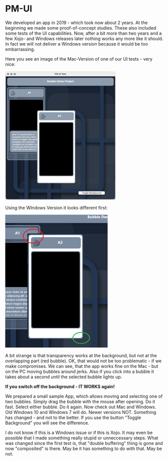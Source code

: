 # PM-UI



We developed an app in 2019 - which took now about 2 years. At the beginning we made some proof-of-concept studies. These also included some tests of the UI capabilities. Now, after a bit more than two years and a few Xojo- and Windows releases later nothing works any more like it should. In fact we will not deliver a Windows version because it would be too embarrassing. 

Here you see an image of the Mac-Version of one of our UI tests - very nice:

<img src="TransparencyMAC.jpg" alt="TransparencyMAC" style="zoom:40%;" />

Using the WIndows Version it looks different first:

<img src="TransparencyPC.png" alt="TransparencyPC" style="zoom:50%;" />



A bit strange is that transparency works at the background, but not at the overlapping part (red bubble). OK, that would not be too problematic - if we make compromises. We can see, that the app works fine on the Mac - but on the PC moving bubbles around jerks. Also if you click into a bubble it takes about a second until the selected bubble lights up.

**If you switch off the background - IT WORKS again!**

We prepared a small sample App, which allows moving and selecting one of two bubbles. Simply drag the bubble with the mouse after opening. Do it fast. Select either bubble. Do it again. Now check out Mac and Windows. Old Windows 10 and Windows 7 will do. Newer versions NOT. Something has changed - and not to the better. If you use the button "Toggle Background" you will see the difference. 



I do not know if this is a Windows issue or if this is Xojo. It may even be possible that I made something really stupid or unneccessary steps. What was changed since the first test is, that "double buffering" thing is gone and now "composited" is there. May be it has something to do with that. May be not.